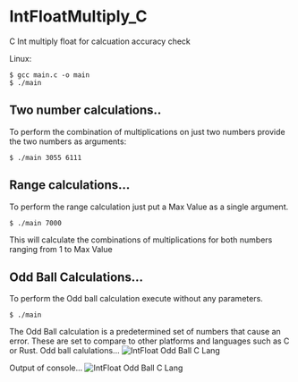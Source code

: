 # IntFloatMultiply_C
C Int multiply float for calcuation accuracy check

Linux: 
```terminal
$ gcc main.c -o main
$ ./main
```

## Two number calculations..
To perform the combination of multiplications on just two numbers provide the two numbers as arguments:
```terminal
$ ./main 3055 6111
```
## Range calculations...
To perform the range calculation just put a Max Value as a single argument.
```terminal
$ ./main 7000
```
This will calculate the combinations of multiplications for both numbers ranging from 1 to Max Value

## Odd Ball Calculations...
To perform the Odd ball calculation execute without any parameters.
```terminal
$ ./main
```
The Odd Ball calculation is a predetermined set of numbers that cause an error.  These are set to compare to other platforms and languages such as C or Rust.
Odd ball calulations...
![IntFloat Odd Ball C Lang](https://github.com/user-attachments/assets/779fa0e3-61d6-49cd-97f5-01f03e8057ef)

Output of console...
![IntFloat Odd Ball C Lang](https://github.com/user-attachments/assets/c81817c0-3f49-496f-bcb0-b4465953fc1a)

